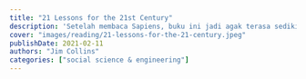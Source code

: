 ```yaml
---
title: "21 Lessons for the 21st Century"
description: 'Setelah membaca Sapiens, buku ini jadi agak terasa sedikit repetitif.'
cover: "images/reading/21-lessons-for-the-21-century.jpeg"
publishDate: 2021-02-11
authors: "Jim Collins"
categories: ["social science & engineering"]
---
```

